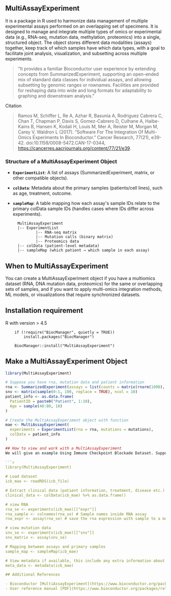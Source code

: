 
## MultiAssayExperiment
It is a package in R used to harmonize data management of multiple experimental assays performed on an overlapping set of specimens. It is designed to manage and integrate multiple types of omics or experimental data (e.g., RNA-seq, mutation data, methylation, proteomics) into a single, structured object.  The object stores different data modalities (assays) together, keep track of which samples have which data types, with a goal to facilitate joint analysis, visualization, and subsetting across multiple experiments.


> "It provides a familiar Bioconductor user experience by extending concepts from SummarizedExperiment,
> supporting an open-ended mix of standard data classes for individual assays,
> and allowing subsetting by genomic ranges or rownames. 
> Facilities are provided for reshaping data into wide and long
> formats for adaptability to graphing and downstream analysis."

Citation

> Ramos M, Schiffer L, Re A, Azhar R, Basunia A, Rodriguez Cabrera C, Chan T, Chapman P, Davis S, Gomez-Cabrero D, Culhane A, Haibe-Kains B, Hansen K, Kodali H, Louis M, Mer A, Reister M, Morgan M, Carey V, Waldron L (2017). “Software For The Integration Of Multi-Omics Experiments In Bioconductor.” Cancer Research, 77(21), e39-42. doi:10.1158/0008-5472.CAN-17-0344, https://cancerres.aacrjournals.org/content/77/21/e39. 


### Structure of a MultiAssayExperiment Object

- **`ExperimentList`**: A list of assays (SummarizedExperiment, matrix, or other compatible objects).
- **`colData`**: Metadata about the primary samples (patients/cell lines), such as age, treatment, outcome.
- **`sampleMap`**: A table mapping how each assay's sample IDs relate to the primary colData sample IDs (handles cases where IDs differ across experiments).

        MultiAssayExperiment
        |-- ExperimentList
                |-- RNA-seq matrix
                |-- Mutation calls (binary matrix)
                |-- Proteomics data
        |-- colData (patient-level metadata)
        |-- sampleMap (which patient → which sample in each assay)

## When to MultiAssayExperiment
You can create a MultiAssayExperiment object if you have a multiomics dataset (RNA, DNA mutation data, proteomics) for the same or overlapping sets of samples, and if you want to apply multi-omics integration methods, ML models, or visualizations that require synchronized datasets.


## Installation requirement
R with version > 4.5

        if (!require("BiocManager", quietly = TRUE))
            install.packages("BiocManager")

        BiocManager::install("MultiAssayExperiment")

        

## Make a MultiAssayExperiment Object

```r
library(MultiAssayExperiment)

# Suppose you have rna, mutation data and patient information
rna <- SummarizedExperiment(assays = list(counts = matrix(rnorm(1000), ncol = 10)))
snv <- matrix(sample(0:1, 100, replace = TRUE), ncol = 10)
patient_info <- as.data.frame(
  PatientID = paste0("Patient", 1:10),
  Age = sample(40:80, 10)
)

# Create the MultiAssayExperiment object with function
mae <- MultiAssayExperiment(
  experiments = ExperimentList(rna = rna, mutations = mutations),
  colData = patient_info
)

## How to view and work with a MultiAssayExperiment 
We will give an example Using Immune Checkpoint Blockade Dataset. Suppose you have downloaded a Immune Checkpoint Blockade Dataset from [ORCESTRA](https://www.orcestra.ca/)
    
```r
library(MultiAssayExperiment)

# Load dataset
icb_mae <- readRDS(icb_file)

# Extract clinical data (patient information, treatment, disease etc.)
clinical_data <- colData(icb_mae) %>% as.data.frame()

# view RNA
rna_se <- experiments(icb_mae)[["expr"]]
rna_sample <- colnames(rna_se) # Sample names inside RNA assay
rna_expr <- assay(rna_se) # save the rna expression with sample to a matrix 

# view mutation data
snv_se <- experiments(icb_mae)[["snv"]]
snv_matrix <- assay(snv_se)

# Mapping between assays and primary samples
sample_map <- sampleMap(icb_mae)

# View metadata if available, this include any extra information about the experiment (i.e. batch info, project details)
meta_data <- metadata(icb_mae)

## Additional References 

- Bioconductor [MultiAssayExperiment](https://www.bioconductor.org/packages/release/bioc/html/MultiAssayExperiment.html)
- User reference manual [PDF](https://www.bioconductor.org/packages/release/bioc/manuals/MultiAssayExperiment/man/MultiAssayExperiment.pdf)

